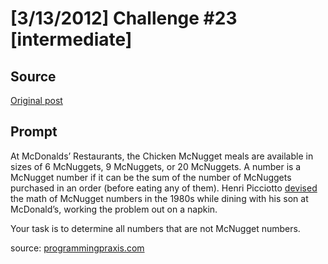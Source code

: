 # [3/13/2012] Challenge #23 [intermediate]

## Source

[Original post](https://old.reddit.com/r/dailyprogrammer/comments/qulnf/3132012_challenge_23_intermediate/)

## Prompt

At McDonalds’ Restaurants, the Chicken McNugget meals are available in sizes of 6 McNuggets, 9 McNuggets, or 20 McNuggets. A number is a McNugget number if it can be the sum of the number of McNuggets purchased in an order (before eating any of them). Henri Picciotto [devised](http://en.wikipedia.org/wiki/Coin_problem#McNugget_numbers) the math of McNugget numbers in the 1980s while dining with his son at McDonald’s, working the problem out on a napkin.


Your task is to determine all numbers that are not McNugget numbers.




source: [programmingpraxis.com](http://programmingpraxis.com/2011/12/09/mcnugget-numbers/)

